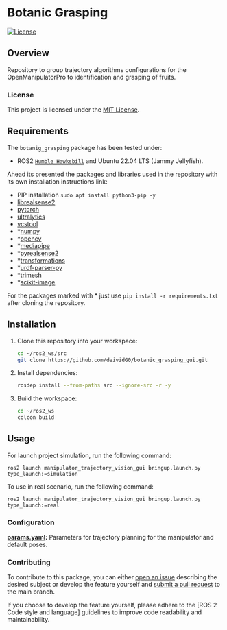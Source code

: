 # **Botanic Grasping**  
[![License](https://img.shields.io/badge/license-MIT-green.svg)](LICENSE)

## **Overview**
Repository to group trajectory algorithms configurations for the OpenManipulatorPro to identification and grasping of fruits.

### **License**

This project is licensed under the [MIT License](LICENSE).

## **Requirements**

The `botanig_grasping` package has been tested under:

- ROS2 [`Humble Hawksbill`](https://docs.ros.org/en/humble/Releases/Release-Humble-Hawksbill.html) and Ubuntu 22.04 LTS (Jammy Jellyfish).

Ahead its presented the packages and libraries used in the repository with its own installation instructions link:
- PIP installation `sudo apt install python3-pip -y`
- [librealsense2](https://github.com/IntelRealSense/librealsense/blob/master/doc/installation.md)
- [pytorch](https://pytorch.org/)
- [ultralytics](https://docs.ultralytics.com/quickstart/#install-ultralytics)
- [vcstool](https://github.com/dirk-thomas/vcstool)
- *[numpy](https://pypi.org/project/numpy/)
- *[opencv](https://pypi.org/project/opencv-python/)
- *[mediapipe](https://pypi.org/project/mediapipe/)
- *[pyrealsense2](https://pypi.org/project/pyrealsense2/)
- *[transformations](https://pypi.org/project/transformations/)
- *[urdf-parser-py](https://pypi.org/project/urdf-parser-py/)
- *[trimesh](https://pypi.org/project/trimesh/)
- *[scikit-image](https://pypi.org/project/scikit-image/)

For the packages marked with * just use `pip install -r requirements.txt` after cloning the repository.

## **Installation**
1. Clone this repository into your workspace:
    ```bash
    cd ~/ros2_ws/src
    git clone https://github.com/deividG0/botanic_grasping_gui.git
    ```
2. Install dependencies:
    ```bash
    rosdep install --from-paths src --ignore-src -r -y
    ```
3. Build the workspace:
    ```bash
    cd ~/ros2_ws
    colcon build
    ```

## **Usage**

For launch project simulation, run the following command:

```
ros2 launch manipulator_trajectory_vision_gui bringup.launch.py type_launch:=simulation
```

To use in real scenario, run the following command:
```
ros2 launch manipulator_trajectory_vision_gui bringup.launch.py type_launch:=real
```

### **Configuration**

**[params.yaml](manual_controller/config/params.yaml):** Parameters for trajectory planning for the manipulator and default poses.

### **Contributing**

To contribute to this package, you can either [open an issue](https://github.com/deividG0/botanic-grasping/issues) describing the desired subject or develop the feature yourself and [submit a pull request](https://github.com/deividG0/botanic-grasping/pulls) to the main branch.

If you choose to develop the feature yourself, please adhere to the [ROS 2 Code style and language] guidelines to improve code readability and maintainability.

